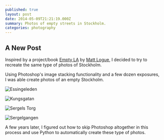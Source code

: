 ```yaml
---
published: true
layout: post
date: 2014-05-09T21:21:19.000Z
summary: Photos of empty streets in Stockholm.
categories: photography
---
```


## A New Post

Inspired by a project/book [Empty LA](http://mlogue.com/p586914549) by [Matt Logue](http://mlogue.com/), I decided to try to recreate the same type of photos of Stockholm. 

Using Photoshop's image stacking functionality and a few dozen exposures, I was able create photos of an empty Stockholm.

![Essingeleden](https://cloud.githubusercontent.com/assets/12212438/7552069/83adbab0-f65e-11e4-9106-93c74d1cdcfe.jpg)

![Kungsgatan](https://cloud.githubusercontent.com/assets/12212438/7552067/83a8c38e-f65e-11e4-9167-5a6dd38c5933.jpg)

![Sergels Torg](https://cloud.githubusercontent.com/assets/12212438/7552066/83a6ed16-f65e-11e4-921e-95a0e065d48f.jpg)

![Sergelgangen](https://cloud.githubusercontent.com/assets/12212438/7552068/83ab4ec4-f65e-11e4-9937-e337400db769.jpg)

A few years later, I figured out how to skip Photoshop altogether in this process and use Python to automatically create these type of photos.
